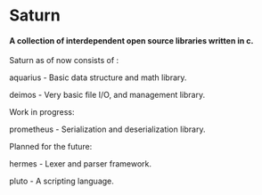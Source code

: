 # Saturn

#### A collection of interdependent open source libraries written in c.

Saturn as of now consists of :

  aquarius - Basic data structure and math library.

  deimos - Very basic file I/O, and management library. 

Work in progress:

  prometheus - Serialization and  deserialization library. 

Planned for the future:

  hermes - Lexer and parser framework.

  pluto -  A scripting language.
